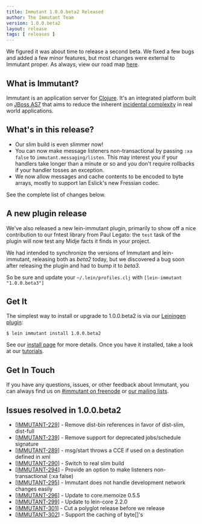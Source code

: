 ```yaml
---
title: Immutant 1.0.0.beta2 Released
author: The Immutant Team
version: 1.0.0.beta2
layout: release
tags: [ releases ]
---
```


We figured it was about time to release a second beta. We fixed a few
bugs and added a few minor features, but most changes were external to
Immutant proper. As always, view our road map
[here](https://issues.jboss.org/browse/IMMUTANT).

## What is Immutant?

Immutant is an application server for [Clojure](http://clojure.org).
It's an integrated platform built on
[JBoss AS7](http://www.jboss.org/as7) that aims to reduce the inherent
[incidental complexity](http://en.wikipedia.org/wiki/Accidental_complexity)
in real world applications.

## What's in this release?

* Our slim build is even slimmer now!
* You can now make message listeners non-transactional by passing `:xa
  false` to `immutant.messaging/listen`. This may interest you if your
  handlers take longer than a minute or so and you don't require
  rollbacks if your handler tosses an exception.
* We now allow messages and cache contents to be encoded to byte
  arrays, mostly to support Ian Eslick's new Fressian codec.

See the complete list of changes below.

## A new plugin release

We've also released a new lein-immutant plugin, primarily to show off
a nice contribution to our fntest library from Paul Legato: the `test`
task of the plugin will now test any Midje facts it finds in your
project.

We had intended to synchronize the versions of Immutant and
lein-immutant, releasing both as *beta2* today, but we discovered a
bug soon after releasing the plugin and had to bump it to *beta3*.

So be sure and update your `~/.lein/profiles.clj` with
`[lein-immutant "1.0.0.beta3"]`

## Get It

The simplest way to install or upgrade to 1.0.0.beta2 is via our
[Leiningen plugin](https://clojars.org/lein-immutant):

    $ lein immutant install 1.0.0.beta2

See our [install page](/install/) for more details. Once you have it
installed, take a look at our [tutorials](/tutorials/).

## Get In Touch

If you have any questions, issues, or other feedback about Immutant,
you can always find us on [#immutant on freenode](/community/) or
[our mailing lists](/community/mailing_lists). 

## Issues resolved in 1.0.0.beta2

<ul>
<li>[<a href='https://issues.jboss.org/browse/IMMUTANT-229'>IMMUTANT-229</a>] -         Remove dist-bin references in favor of dist-slim, dist-full</li>
<li>[<a href='https://issues.jboss.org/browse/IMMUTANT-239'>IMMUTANT-239</a>] -         Remove support for deprecated jobs/schedule signature</li>
<li>[<a href='https://issues.jboss.org/browse/IMMUTANT-289'>IMMUTANT-289</a>] -         msg/start throws a CCE if used on a destination defined in xml</li>
<li>[<a href='https://issues.jboss.org/browse/IMMUTANT-290'>IMMUTANT-290</a>] -         Switch to real slim build</li>
<li>[<a href='https://issues.jboss.org/browse/IMMUTANT-294'>IMMUTANT-294</a>] -         Provide an option to make listeners non-transactional (:xa false)</li>
<li>[<a href='https://issues.jboss.org/browse/IMMUTANT-295'>IMMUTANT-295</a>] -         Immutant does not handle development network changes easily</li>
<li>[<a href='https://issues.jboss.org/browse/IMMUTANT-296'>IMMUTANT-296</a>] -         Update to core.memoize 0.5.5</li>
<li>[<a href='https://issues.jboss.org/browse/IMMUTANT-299'>IMMUTANT-299</a>] -         Update to lein-core 2.2.0</li>
<li>[<a href='https://issues.jboss.org/browse/IMMUTANT-301'>IMMUTANT-301</a>] -         Cut a polyglot release before we release</li>
<li>[<a href='https://issues.jboss.org/browse/IMMUTANT-302'>IMMUTANT-302</a>] -         Support the caching of byte[]&#39;s</li>
</ul>
